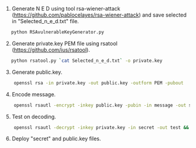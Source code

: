1. Generate N E D using tool rsa-wiener-attack (https://github.com/pablocelayes/rsa-wiener-attack) and save selected in "Selected_n_e_d.txt" file.

```bash
   python RSAvulnerableKeyGenerator.py
```

2. Generate private.key PEM file using rsatool (https://github.com/ius/rsatool).

```bash
   python rsatool.py `cat Selected_n_e_d.txt` -o private.key
```

3. Generate public.key.

```bash
    openssl rsa -in private.key -out public.key -outform PEM -pubout
```

4. Encode message.

```bash
    openssl rsautl -encrypt -inkey public.key -pubin -in message -out secret
```
5. Test on decoding.

```bash
    openssl rsautl -decrypt -inkey private.key -in secret -out test && md5sum test message
```

6. Deploy "secret" and public.key files.
